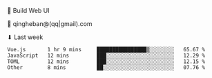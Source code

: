 🧙 Build Web UI

📧 qingheban@(qq|gmail).com

⬇ Last week

<!--START_SECTION:waka-->

```text
Vue.js       1 hr 9 mins     ████████████████▒░░░░░░░░   65.67 %
JavaScript   12 mins         ███░░░░░░░░░░░░░░░░░░░░░░   12.29 %
TOML         12 mins         ███░░░░░░░░░░░░░░░░░░░░░░   12.15 %
Other        8 mins          ██░░░░░░░░░░░░░░░░░░░░░░░   07.76 %
```

<!--END_SECTION:waka-->

<!--
**banqinghe/banqinghe** is a ✨ _special_ ✨ repository because its `README.md` (this file) appears on your GitHub profile.

Here are some ideas to get you started:

- 🔭 I’m currently working on ...
- 🌱 I’m currently learning ...
- 👯 I’m looking to collaborate on ...
- 🤔 I’m looking for help with ...
- 💬 Ask me about ...
- 📫 How to reach me: ...
- 😄 Pronouns: ...
- ⚡ Fun fact: ...
-->
